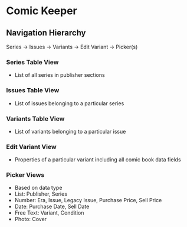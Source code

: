 #  Comic Keeper

## Navigation Hierarchy

Series -> Issues -> Variants ->  Edit Variant -> Picker(s)

### Series Table View

- List of all series in publisher sections

### Issues Table View

- List of issues belonging to a particular series

### Variants Table View

- List of variants belonging to a particular issue

### Edit Variant View

- Properties of a particular variant including all comic book data fields

### Picker Views

- Based on data type
- List: Publisher, Series
- Number: Era, Issue, Legacy Issue, Purchase Price, Sell Price
- Date: Purchase Date, Sell Date
- Free Text: Variant, Condition
- Photo: Cover
